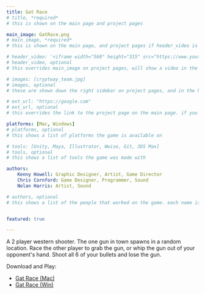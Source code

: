 ```yaml
---
title: Gat Race
# title, *required*
# this is shown on the main page and project pages

main_image: GatRace.png
# main_image, *required*
# this is shown on the main page, and project pages if header_video is not set

# header_video: '<iframe width="560" height="315" src="https://www.youtube.com/embed/aF3lF6Yo-gs" frameborder="0" allowfullscreen></iframe>'
# header_video, optional
# this overrides main_image on project pages, will show a video in the header

# images: [cryptway_team.jpg]
# images, optional
# these are shown down the right sidebar on project pages, and in the hover gallery on the main page

# ext_url: "https://google.com"
# ext_url, optional
# this overrides the link to the project page on the main page. if you would rather just directly link somewhere else, use this variable.

platforms: [Mac, Windows]
# platforms, optional
# this shows a list of platforms the game is available on

# tools: [Unity, Maya, Illustrator, Wwise, Git, 3DS Max]
# tools, optional
# this shows a list of tools the game was made with

authors:
  	Kenny Howell: Graphic Designer, Artist, Game Director
	Chris Cornford: Game Designer, Programmer, Sound
	Nolan Harris: Artist, Sound

# authors, optional
# this shows a list of the people that worked on the game. each name is a link that leads to somewhere else. if they don't have a url to link to, just enter blank double quotes (like the last entry in the above example)


featured: true

---
```

A 2 player western shooter. The one gun in town spawns in a random location. Race the other player to grab the gun, or whip the gun out of your opponent's hand. Shoot all 6 of your bullets and lose the gun.

Download and Play:
<ul>
<li><a href="{{ site.github.url }}/assets/games/GatRace/GatRace_Mac.zip">Gat Race (Mac)</a></li>
<li><a href="{{ site.github.url }}/assets/games/cryptway/GatRace_Win.zip">Gat Race (Win)</a></li>
</ul>
 